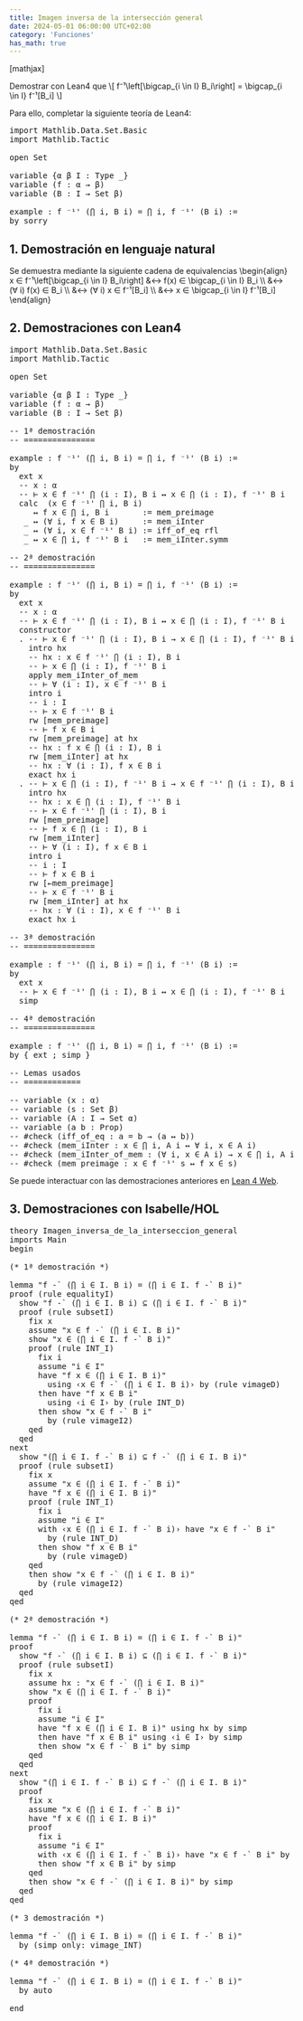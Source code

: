 ```yaml
---
title: Imagen inversa de la intersección general
date: 2024-05-01 06:00:00 UTC+02:00
category: 'Funciones'
has_math: true
---
```


[mathjax]

Demostrar con Lean4 que
\\[ f⁻¹\\left[\\bigcap_{i \\in I} B_i\\right] = \\bigcap_{i \\in I} f⁻¹[B_i] \\]

Para ello, completar la siguiente teoría de Lean4:

<pre lang="lean">
import Mathlib.Data.Set.Basic
import Mathlib.Tactic

open Set

variable {α β I : Type _}
variable (f : α → β)
variable (B : I → Set β)

example : f ⁻¹' (⋂ i, B i) = ⋂ i, f ⁻¹' (B i) :=
by sorry
</pre>
<!--more-->

<h2>1. Demostración en lenguaje natural</h2>

Se demuestra mediante la siguiente cadena de equivalencias
\\begin{align}
   x ∈ f⁻¹\\left[\\bigcap_{i \\in I} B_i\\right]
   &↔ f(x) ∈ \\bigcap_{i \\in I} B_i            \\\\
   &↔ (∀ i) f(x) ∈ B_i                       \\\\
   &↔ (∀ i) x ∈ f⁻¹[B_i]                     \\\\
   &↔ x ∈ \\bigcap_{i \\in I} f⁻¹[B_i]
\\end{align}

<h2>2. Demostraciones con Lean4</h2>

<pre lang="lean">
import Mathlib.Data.Set.Basic
import Mathlib.Tactic

open Set

variable {α β I : Type _}
variable (f : α → β)
variable (B : I → Set β)

-- 1ª demostración
-- ===============

example : f ⁻¹' (⋂ i, B i) = ⋂ i, f ⁻¹' (B i) :=
by
  ext x
  -- x : α
  -- ⊢ x ∈ f ⁻¹' ⋂ (i : I), B i ↔ x ∈ ⋂ (i : I), f ⁻¹' B i
  calc  (x ∈ f ⁻¹' ⋂ i, B i)
     ↔ f x ∈ ⋂ i, B i       := mem_preimage
   _ ↔ (∀ i, f x ∈ B i)     := mem_iInter
   _ ↔ (∀ i, x ∈ f ⁻¹' B i) := iff_of_eq rfl
   _ ↔ x ∈ ⋂ i, f ⁻¹' B i   := mem_iInter.symm

-- 2ª demostración
-- ===============

example : f ⁻¹' (⋂ i, B i) = ⋂ i, f ⁻¹' (B i) :=
by
  ext x
  -- x : α
  -- ⊢ x ∈ f ⁻¹' ⋂ (i : I), B i ↔ x ∈ ⋂ (i : I), f ⁻¹' B i
  constructor
  . -- ⊢ x ∈ f ⁻¹' ⋂ (i : I), B i → x ∈ ⋂ (i : I), f ⁻¹' B i
    intro hx
    -- hx : x ∈ f ⁻¹' ⋂ (i : I), B i
    -- ⊢ x ∈ ⋂ (i : I), f ⁻¹' B i
    apply mem_iInter_of_mem
    -- ⊢ ∀ (i : I), x ∈ f ⁻¹' B i
    intro i
    -- i : I
    -- ⊢ x ∈ f ⁻¹' B i
    rw [mem_preimage]
    -- ⊢ f x ∈ B i
    rw [mem_preimage] at hx
    -- hx : f x ∈ ⋂ (i : I), B i
    rw [mem_iInter] at hx
    -- hx : ∀ (i : I), f x ∈ B i
    exact hx i
  . -- ⊢ x ∈ ⋂ (i : I), f ⁻¹' B i → x ∈ f ⁻¹' ⋂ (i : I), B i
    intro hx
    -- hx : x ∈ ⋂ (i : I), f ⁻¹' B i
    -- ⊢ x ∈ f ⁻¹' ⋂ (i : I), B i
    rw [mem_preimage]
    -- ⊢ f x ∈ ⋂ (i : I), B i
    rw [mem_iInter]
    -- ⊢ ∀ (i : I), f x ∈ B i
    intro i
    -- i : I
    -- ⊢ f x ∈ B i
    rw [←mem_preimage]
    -- ⊢ x ∈ f ⁻¹' B i
    rw [mem_iInter] at hx
    -- hx : ∀ (i : I), x ∈ f ⁻¹' B i
    exact hx i

-- 3ª demostración
-- ===============

example : f ⁻¹' (⋂ i, B i) = ⋂ i, f ⁻¹' (B i) :=
by
  ext x
  -- ⊢ x ∈ f ⁻¹' ⋂ (i : I), B i ↔ x ∈ ⋂ (i : I), f ⁻¹' B i
  simp

-- 4ª demostración
-- ===============

example : f ⁻¹' (⋂ i, B i) = ⋂ i, f ⁻¹' (B i) :=
by { ext ; simp }

-- Lemas usados
-- ============

-- variable (x : α)
-- variable (s : Set β)
-- variable (A : I → Set α)
-- variable (a b : Prop)
-- #check (iff_of_eq : a = b → (a ↔ b))
-- #check (mem_iInter : x ∈ ⋂ i, A i ↔ ∀ i, x ∈ A i)
-- #check (mem_iInter_of_mem : (∀ i, x ∈ A i) → x ∈ ⋂ i, A i)
-- #check (mem_preimage : x ∈ f ⁻¹' s ↔ f x ∈ s)
</pre>

Se puede interactuar con las demostraciones anteriores en [Lean 4 Web](https://live.lean-lang.org/#url=https://raw.githubusercontent.com/jaalonso/Calculemus2/main/src/Imagen_inversa_de_la_interseccion_general.lean).

<h2>3. Demostraciones con Isabelle/HOL</h2>

<pre lang="isar">
theory Imagen_inversa_de_la_interseccion_general
imports Main
begin

(* 1ª demostración *)

lemma "f -` (⋂ i ∈ I. B i) = (⋂ i ∈ I. f -` B i)"
proof (rule equalityI)
  show "f -` (⋂ i ∈ I. B i) ⊆ (⋂ i ∈ I. f -` B i)"
  proof (rule subsetI)
    fix x
    assume "x ∈ f -` (⋂ i ∈ I. B i)"
    show "x ∈ (⋂ i ∈ I. f -` B i)"
    proof (rule INT_I)
      fix i
      assume "i ∈ I"
      have "f x ∈ (⋂ i ∈ I. B i)"
        using ‹x ∈ f -` (⋂ i ∈ I. B i)› by (rule vimageD)
      then have "f x ∈ B i"
        using ‹i ∈ I› by (rule INT_D)
      then show "x ∈ f -` B i"
        by (rule vimageI2)
    qed
  qed
next
  show "(⋂ i ∈ I. f -` B i) ⊆ f -` (⋂ i ∈ I. B i)"
  proof (rule subsetI)
    fix x
    assume "x ∈ (⋂ i ∈ I. f -` B i)"
    have "f x ∈ (⋂ i ∈ I. B i)"
    proof (rule INT_I)
      fix i
      assume "i ∈ I"
      with ‹x ∈ (⋂ i ∈ I. f -` B i)› have "x ∈ f -` B i"
        by (rule INT_D)
      then show "f x ∈ B i"
        by (rule vimageD)
    qed
    then show "x ∈ f -` (⋂ i ∈ I. B i)"
      by (rule vimageI2)
  qed
qed

(* 2ª demostración *)

lemma "f -` (⋂ i ∈ I. B i) = (⋂ i ∈ I. f -` B i)"
proof
  show "f -` (⋂ i ∈ I. B i) ⊆ (⋂ i ∈ I. f -` B i)"
  proof (rule subsetI)
    fix x
    assume hx : "x ∈ f -` (⋂ i ∈ I. B i)"
    show "x ∈ (⋂ i ∈ I. f -` B i)"
    proof
      fix i
      assume "i ∈ I"
      have "f x ∈ (⋂ i ∈ I. B i)" using hx by simp
      then have "f x ∈ B i" using ‹i ∈ I› by simp
      then show "x ∈ f -` B i" by simp
    qed
  qed
next
  show "(⋂ i ∈ I. f -` B i) ⊆ f -` (⋂ i ∈ I. B i)"
  proof
    fix x
    assume "x ∈ (⋂ i ∈ I. f -` B i)"
    have "f x ∈ (⋂ i ∈ I. B i)"
    proof
      fix i
      assume "i ∈ I"
      with ‹x ∈ (⋂ i ∈ I. f -` B i)› have "x ∈ f -` B i" by simp
      then show "f x ∈ B i" by simp
    qed
    then show "x ∈ f -` (⋂ i ∈ I. B i)" by simp
  qed
qed

(* 3 demostración *)

lemma "f -` (⋂ i ∈ I. B i) = (⋂ i ∈ I. f -` B i)"
  by (simp only: vimage_INT)

(* 4ª demostración *)

lemma "f -` (⋂ i ∈ I. B i) = (⋂ i ∈ I. f -` B i)"
  by auto

end
</pre>
